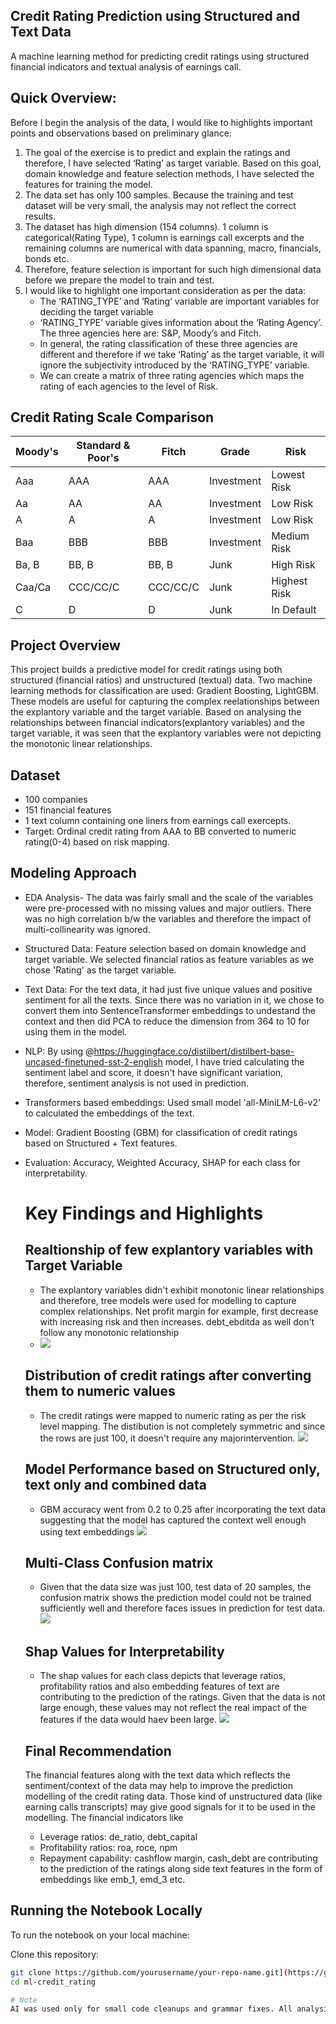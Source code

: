 ## Credit Rating Prediction using Structured and Text Data
A machine learning method for predicting credit ratings using structured financial indicators and textual analysis of earnings call.

## Quick Overview:

Before I begin the analysis of the data, I would like to highlights important points and observations based on preliminary glance:
1. The goal of the exercise is to predict and explain the ratings and therefore, I have selected ‘Rating’ as target variable. Based on this goal, domain knowledge and feature selection methods, I have selected the features for training the model. 
2. The data set has only 100 samples. Because the training and test dataset will be very small, the analysis may not reflect the correct results. 
3. The dataset has high dimension (154 columns). 1 column is categorical(Rating Type), 1 column is earnings call excerpts and the remaining columns are numerical with data spanning, macro, financials, bonds etc.
4. Therefore, feature selection is important for such high dimensional data before we prepare the model to train and test.
5. I would like to highlight one important consideration as per the data:
    -  The ‘RATING_TYPE’ and ‘Rating’ variable are important variables for deciding the target variable
    -  ‘RATING_TYPE’ variable gives information about the ‘Rating Agency’. The three agencies here are: S&P, Moody’s and Fitch. 
    -  In general, the rating classification of these three agencies are different and therefore if we take ‘Rating’ as the target              variable, it will ignore the subjectivity introduced by the ‘RATING_TYPE’ variable.
    -  We can create a matrix of three rating agencies which maps the rating of each agencies to the level of Risk.

## Credit Rating Scale Comparison

| Moody's | Standard & Poor's | Fitch        | Grade       | Risk            |
|---------|-------------------|--------------|-------------|------------------|
| Aaa     | AAA               | AAA          | Investment  | Lowest Risk      |
| Aa      | AA                | AA           | Investment  | Low Risk         |
| A       | A                 | A            | Investment  | Low Risk         |
| Baa     | BBB               | BBB          | Investment  | Medium Risk      |
| Ba, B   | BB, B             | BB, B        | Junk        | High Risk        |
| Caa/Ca  | CCC/CC/C          | CCC/CC/C     | Junk        | Highest Risk     |
| C       | D                 | D            | Junk        | In Default       |


## Project Overview

This project builds a predictive model for credit ratings using both structured (financial ratios) and unstructured (textual) data. 
Two machine learning methods for classification are used: Gradient Boosting, LightGBM.
These models are useful for capturing the complex reelationships between the explantory variable and the target variable. Based on analysing the relationships between financial indicators(explantory variables) and the target variable, it was seen that the explantory variables were not depicting the monotonic linear relationships.

## Dataset

- 100 companies
- 151 financial features
- 1 text column containing one liners from earnings call exercepts.
- Target: Ordinal credit rating from AAA to BB converted to numeric rating(0-4) based on risk mapping.


## Modeling Approach
- EDA Analysis- The data was fairly small and the scale of the variables were pre-processed with no missing values
  and major outliers. There was no high correlation b/w the variables and therefore the impact of multi-collinearity was ignored.
- Structured Data: Feature selection based on domain knowledge and target variable. We selected financial ratios as feature variables as   we chose 'Rating' as the target variable.
- Text Data: For the text data, it had just five unique values and positive sentiment for all the texts. Since there was no variation in it, we chose to convert them into SentenceTransformer embeddings to undestand the context and then did PCA to reduce the dimension from 364 to 10 for using them in the model.
- NLP: By using @https://huggingface.co/distilbert/distilbert-base-uncased-finetuned-sst-2-english model, I have tried calculating the sentiment label and score, it doesn't have significant variation, therefore, sentiment analysis is not used in prediction.
- Transformers based embeddings: Used small model 'all-MiniLM-L6-v2' to calculated the embeddings of the text.
- Model: Gradient Boosting (GBM) for classification of credit ratings based on Structured + Text features.
- Evaluation: Accuracy, Weighted Accuracy, SHAP for each class for interpretability.

  # Key Findings and Highlights

  ## Realtionship of few explantory variables with Target Variable
  - The explantory variables didn't exhibit monotonic linear relationships and therefore, tree models were used for modelling to capture complex relationships. Net profit margin for example, first decrease with increasing risk and then increases. debt_ebditda as well don't follow any monotonic relationship
  - ![](box_plot_relation_with_target.png)
  
  ## Distribution of credit ratings after converting them to numeric values
  - The credit ratings were mapped to numeric rating as per the risk level mapping. The distibution is not completely symmetric and since the rows are just 100, it doesn't require any majorintervention.
  ![](distribution_target.png)
  
  ## Model Performance based on Structured only, text only and combined data
  - GBM accuracy went from 0.2 to 0.25 after incorporating the text data suggesting that the model has captured the context well enough using text embeddings
  ![](model_performance.png)

  ## Multi-Class Confusion matrix
  - Given that the data size was just 100, test data of 20 samples, the confusion matrix shows the prediction model could not be trained sufficiently well and therefore faces issues in prediction for test data.
  ![](confusion_matrix_multi_label.png)

  ## Shap Values for Interpretability
  - The shap values for each class depicts that leverage ratios, profitability ratios and also embedding features of text are contributing to the prediction of the ratings. Given that the data is not large enough, these values may not reflect the real impact of the features if the data would haev been large.
  ![](shap_plot.png)

  ## Final Recommendation
  The financial features along with the text data which reflects the sentiment/context of the data may help to improve the prediction modelling of the credit rating data. Those kind of unstructured data (like earning calls transcripts) may give good signals for it to be used in the modelling. The financial indicators like
  - Leverage ratios: de_ratio, debt_capital
  - Profitability  ratios: roa, roce, npm
  - Repayment capability: cashflow margin, cash_debt
    are contributing to the prediction of the ratings along side text features in the form of embeddings like emb_1, emd_3 etc. 

## Running the Notebook Locally

To run the notebook on your local machine:

Clone this repository:
```bash
git clone https://github.com/yourusername/your-repo-name.git](https://github.com/rajat14/ml-credit_rating.git
cd ml-credit_rating

# Note
AI was used only for small code cleanups and grammar fixes. All analysis and modeling were done manually and independently by me.
  
  


